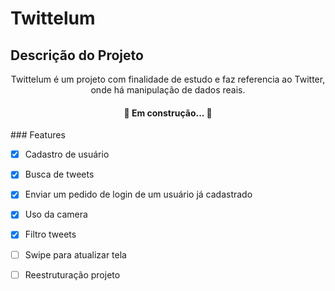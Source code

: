 # Twittelum

## Descrição do Projeto
<p align="center">Twittelum é um projeto com finalidade de estudo e faz referencia ao Twitter, onde há manipulação de dados reais.

<h4 align="center"> 
	🚧   Em construção...  🚧
</h4>
### Features

- [x] Cadastro de usuário
- [x] Busca de tweets
- [x] Enviar um pedido de login de um usuário já cadastrado 
- [x] Uso da camera
- [x] Filtro tweets
- [ ] Swipe para atualizar tela
- [ ] Reestruturação projeto

